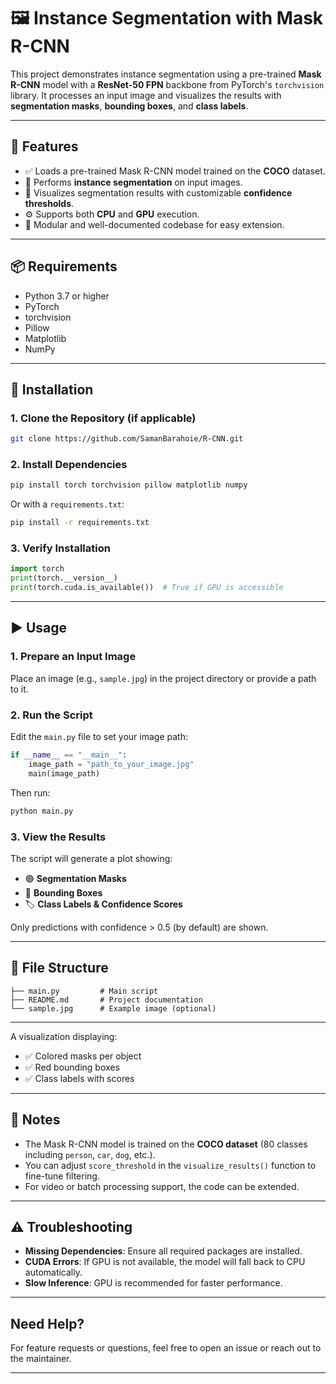 

# 🖼️ Instance Segmentation with Mask R-CNN

This project demonstrates instance segmentation using a pre-trained **Mask R-CNN** model with a **ResNet-50 FPN** backbone from PyTorch's `torchvision` library. It processes an input image and visualizes the results with **segmentation masks**, **bounding boxes**, and **class labels**.

---

## 🚀 Features

- ✅ Loads a pre-trained Mask R-CNN model trained on the **COCO** dataset.
- 🧠 Performs **instance segmentation** on input images.
- 🎨 Visualizes segmentation results with customizable **confidence thresholds**.
- ⚙️ Supports both **CPU** and **GPU** execution.
- 🧩 Modular and well-documented codebase for easy extension.

---

## 📦 Requirements

- Python 3.7 or higher  
- PyTorch  
- torchvision  
- Pillow  
- Matplotlib  
- NumPy  

---

## 🔧 Installation

### 1. Clone the Repository (if applicable)
```bash
git clone https://github.com/SamanBarahoie/R-CNN.git

```

### 2. Install Dependencies
```bash
pip install torch torchvision pillow matplotlib numpy
```

Or with a `requirements.txt`:
```bash
pip install -r requirements.txt
```

### 3. Verify Installation
```python
import torch
print(torch.__version__)
print(torch.cuda.is_available())  # True if GPU is accessible
```

---

## ▶️ Usage

### 1. Prepare an Input Image
Place an image (e.g., `sample.jpg`) in the project directory or provide a path to it.

### 2. Run the Script
Edit the `main.py` file to set your image path:
```python
if __name__ == "__main__":
    image_path = "path_to_your_image.jpg"
    main(image_path)
```

Then run:
```bash
python main.py
```

### 3. View the Results
The script will generate a plot showing:
- 🟣 **Segmentation Masks**
- 🔴 **Bounding Boxes**
- 🏷️ **Class Labels & Confidence Scores**

Only predictions with confidence > 0.5 (by default) are shown.

---

## 📁 File Structure

```
├── main.py         # Main script
├── README.md       # Project documentation
└── sample.jpg      # Example image (optional)
```

---

A visualization displaying:
- ✅ Colored masks per object
- ✅ Red bounding boxes
- ✅ Class labels with scores

---

## 📝 Notes

- The Mask R-CNN model is trained on the **COCO dataset** (80 classes including `person`, `car`, `dog`, etc.).
- You can adjust `score_threshold` in the `visualize_results()` function to fine-tune filtering.
- For video or batch processing support, the code can be extended.

---

## ⚠️ Troubleshooting

- **Missing Dependencies**: Ensure all required packages are installed.
- **CUDA Errors**: If GPU is not available, the model will fall back to CPU automatically.
- **Slow Inference**: GPU is recommended for faster performance.

---

##  Need Help?

For feature requests or questions, feel free to open an issue or reach out to the maintainer.

---

